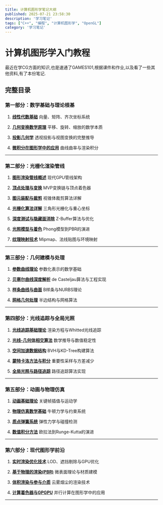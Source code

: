 ```yaml
---
title: 计算机图形学笔记大纲
published: 2025-07-21 23:58:30
description: '学习笔记'
tags: ["C++", "编程", "计算机图形学", "OpenGL"]
category: '学习笔记'
---
```

<!--more-->

# 计算机图形学入门教程

最近在学CG方面的知识,也是速通了GAMES101,根据课件和作业,以及看了一些其他资料,有了本份笔记.

##  **完整目录**

###  第一部分：数学基础与理论根基

1. **[线性代数基础](#线性代数基础)**
   向量、矩阵、齐次坐标系统

2. **[几何变换数学原理](#几何变换数学原理)**
   平移、旋转、缩放的数学本质

3. **[投影几何学](#投影几何学)**
   透视投影与视图变换的完整推导

4. **[微积分在图形学中的应用](#微积分在图形学中的应用)**
   曲线曲率与渲染积分

---

###  第二部分：光栅化渲染管线

1. **[图形渲染管线概述](#图形渲染管线概述)**
   现代GPU管线架构

2. **[顶点处理与变换](#顶点处理与变换)**
   MVP变换链与顶点着色器

3. **[图元装配与裁剪](#图元装配与裁剪)**
   视锥体裁剪算法详解

4. **[光栅化算法详解](#光栅化算法详解)**
   三角形光栅化与重心坐标

5. **[深度测试与隐藏面消除](#深度测试与隐藏面消除)**
   Z-Buffer算法与优化

6. **[光照模型与着色](#光照模型与着色)**
   Phong模型到PBR的演进

7. **[纹理映射技术](#纹理映射技术)**
   Mipmap、法线贴图与环境映射

---

###  第三部分：几何建模与处理

1. **[参数曲线理论](#参数曲线理论)**
   参数化表示的数学基础

2. **[贝塞尔曲线深度解析](#贝塞尔曲线深度解析)**
   de Casteljau算法与工程实现

3. **[样条曲线与曲面](#样条曲线与曲面)**
   B样条与NURBS理论

4. **[网格几何处理](#网格几何处理)**
   半边结构与网格算法

---

### 第四部分：光线追踪与全局光照

1. **[光线追踪基础理论](#光线追踪基础理论)**
   渲染方程与Whitted光线追踪

2. **[光线-几何体相交算法](#光线-几何体相交算法)**
   数学推导与数值稳定性

3. **[空间加速数据结构](#空间加速数据结构)**
   BVH与KD-Tree构建算法

4. **[蒙特卡洛方法与积分](#蒙特卡洛方法与积分)**
   重要性采样与方差减少

5. **[全局光照与路径追踪](#全局光照与路径追踪)**
   路径追踪算法实现

---

###  第五部分：动画与物理仿真

1. **[动画基础理论](#动画基础理论)**
   关键帧插值与运动学

2. **[物理仿真数学基础](#物理仿真数学基础)**
   牛顿力学与约束系统

3. **[质点弹簧系统](#质点弹簧系统)**
   弹性力学与碰撞检测

4. **[数值积分方法](#数值积分方法)**
   欧拉法到Runge-Kutta的演进

---

###  第六部分：现代图形学前沿

1. **[实时渲染优化技术](#实时渲染优化技术)**
   LOD、遮挡剔除与GPU优化

2. **[基于物理的渲染(PBR)](#基于物理的渲染pbr)**
   微表面理论与材质建模

3. **[体积渲染与参与介质](#体积渲染与参与介质)**
   云雾烟尘的渲染技术

4. **[计算着色器与GPGPU](#计算着色器与gpgpu)**
   并行计算在图形学中的应用

---